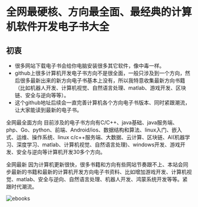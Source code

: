 # 全网最硬核、方向最全面、最经典的计算机软件开发电子书大全
## 初衷
* 很多网站下载电子书会给你电脑安装很多其它软件，像中毒一样。
* github上很多计算机开发电子书方向不是很全面，一般只涉及到一个方向，然后很多最新出来的新方向电子书基本上没有，所以我特意收集最新方向书籍（比如机器人开发、计算机视觉、自然语言处理、matlab、游戏开发、区块链、安全与逆向等等）。
* 这个github地址后续会一直完善计算机各个方向电子书版本、同时紧跟潮流，让大家能读到最新的电子书。


全网最全面方向
目前涉及的电子书方向有C/C++、java基础、java服务端、php、Go、python、前端、Android/ios、数据结构和算法、linux入门、嵌入式、运维、操作系统、linux c/c++服务端、大数据、云计算、区块链、AI(机器学习、深度学习、matlab、计算机视觉、自然语言处理)、windows开发、游戏开发、安全与逆向等计算机开发30多个方向。

全网最新
因为计算机更新很快，很多书籍和方向有些网站节奏跟不上、本站会同步最新的书籍和最新的计算机开发方向电子书资料、比如增加游戏开发、计算机视觉、matlab、安全与逆向、自然语言处理、机器人开发、鸿蒙系统开发等等。紧跟时代潮流。

![ebooks](https://user-images.githubusercontent.com/14906970/143410747-c7663cba-4441-4561-bfe5-d57322aa2ebe.png)
